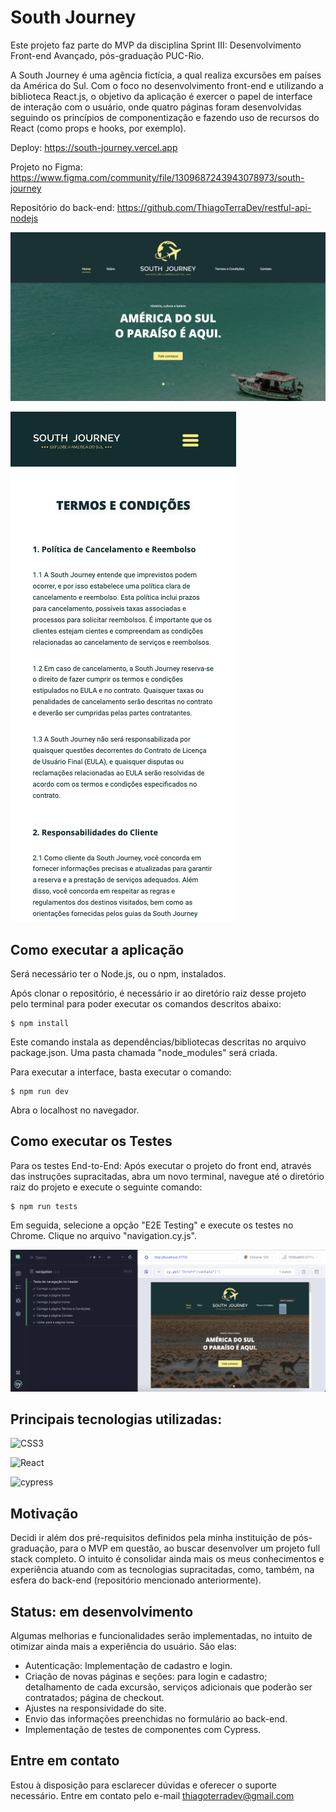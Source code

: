 # South Journey

Este projeto faz parte do MVP da disciplina Sprint III: Desenvolvimento Front-end Avançado, pós-graduação PUC-Rio.

A South Journey é uma agência fictícia, a qual realiza excursões em países da América do Sul. Com o foco no desenvolvimento front-end e utilizando a biblioteca React.js, o objetivo da aplicação é exercer o papel de interface de interação com o usuário, onde quatro páginas foram desenvolvidas seguindo os princípios de componentização e fazendo uso de recursos do React (como props e hooks, por exemplo).


Deploy: https://south-journey.vercel.app

Projeto no Figma: https://www.figma.com/community/file/1309687243943078973/south-journey

Repositório do back-end: https://github.com/ThiagoTerraDev/restful-api-nodejs


![Página Home - desktop](./public/home-desktop-readme.png)

![Página Termos e Condições - mobile](./public/termos-mobile-readme.png)


## Como executar a aplicação

Será necessário ter o Node.js, ou o npm, instalados.

Após clonar o repositório, é necessário ir ao diretório raiz desse projeto pelo terminal para poder executar os comandos descritos abaixo:


```
$ npm install

```


Este comando instala as dependências/bibliotecas descritas no arquivo package.json. Uma pasta chamada "node_modules" será criada.

Para executar a interface, basta executar o comando:


```
$ npm run dev

```

Abra o localhost no navegador.


## Como executar os Testes

Para os testes End-to-End: Após executar o projeto do front end, através das instruções supracitadas, abra um novo terminal, navegue até o diretório raiz do projeto e execute o seguinte comando:

```
$ npm run tests

```

Em seguida, selecione a opção "E2E Testing" e execute os testes no Chrome. Clique no arquivo "navigation.cy.js".

![Testes rodando no Cypress](./public/teste-cypress-front.png)


## Principais tecnologias utilizadas:
![CSS3](https://img.shields.io/badge/CSS-239120?logo=css3&logoColor=white&style=for-the-badge)
 
![React](https://img.shields.io/badge/React-20232A?style=for-the-badge&logo=react&logoColor=61DAFB)

![cypress](https://img.shields.io/badge/-cypress-%23E5E5E5?style=for-the-badge&logo=cypress&logoColor=058a5e)


## Motivação

Decidi ir além dos pré-requisitos definidos pela minha instituição de pós-graduação, para o MVP em questão, ao buscar desenvolver um projeto full stack completo. O intuito é consolidar ainda mais os meus conhecimentos e experiência atuando com as tecnologias supracitadas, como, também, na esfera do back-end (repositório mencionado anteriormente).


## Status: em desenvolvimento

Algumas melhorias e funcionalidades serão implementadas, no intuito de otimizar ainda mais a experiência do usuário. São elas:

- Autenticação: Implementação de cadastro e login.
- Criação de novas páginas e seções: para login e cadastro; detalhamento de cada excursão, serviços adicionais que poderão ser contratados; página de checkout.
- Ajustes na responsividade do site.
- Envio das informações preenchidas no formulário ao back-end.
- Implementação de testes de componentes com Cypress.


## Entre em contato

Estou à disposição para esclarecer dúvidas e oferecer o suporte necessário. Entre em contato pelo e-mail thiagoterradev@gmail.com
